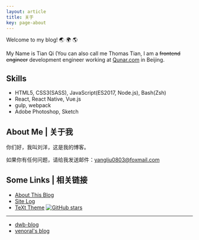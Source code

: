 ```yaml
---
layout: article
title: 关于
key: page-about
---
```

Welcome to my blog! :earth_asia: :earth_africa: :earth_americas:

My Name is Tian Qi (You can also call me Thomas Tian, I am a ~~frontend engineer~~ development engineer working at [Qunar.com](https://www.qunar.com) in Beijing.

## Skills

- HTML5, CSS3(SASS), JavaScript(ES2017, Node.js), Bash(Zsh)
- React, React Native, Vue.js
- gulp, webpack
- Adobe Photoshop, Sketch

<!--more-->

## About Me | 关于我

你们好，我叫刘洋，这是我的博客。


如果你有任何问题，请给我发送邮件：[yangliu0803@foxmail.com](mailto:yangliu0803@foxmail.com)

## Some Links | 相关链接

- [About This Blog](/blog/2015/10/14/about-this-blog.html)
- [Site Log](/blog/site-log.html)
- [TeXt Theme](https://github.com/YangLIU0803/YangLIU0803) [![GitHub stars](https://img.shields.io/github/stars/kitian616/jekyll-TeXt-theme.svg?style=social&label=Stars)]()

---

- [dwb-blog](http://dwbbb.com/)
- [venoral's blog](http://www.cnblogs.com/venoral)
